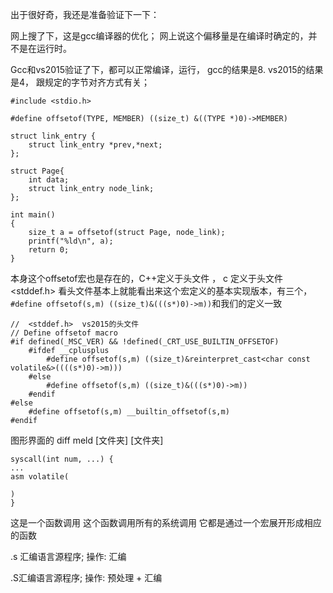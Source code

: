 出于很好奇，我还是准备验证下一下：

网上搜了下，这是gcc编译器的优化； 网上说这个偏移量是在编译时确定的，并不是在运行时。

Gcc和vs2015验证了下，都可以正常编译，运行， gcc的结果是8. vs2015的结果是4， 跟规定的字节对齐方式有关；

```
#include <stdio.h>

#define offsetof(TYPE, MEMBER) ((size_t) &((TYPE *)0)->MEMBER)

struct link_entry {
    struct link_entry *prev,*next;
};

struct Page{
    int data;
    struct link_entry node_link;
};

int main()
{
    size_t a = offsetof(struct Page, node_link);
    printf("%ld\n", a);
    return 0;
}

```

本身这个offsetof宏也是存在的，C++定义于头文件 <cstddef>， c 定义于头文件 <stddef.h> 看头文件基本上就能看出来这个宏定义的基本实现版本，有三个，`#define offsetof(s,m) ((size_t)&(((s*)0)->m))`和我们的定义一致
```
//  <stddef.h>  vs2015的头文件
// Define offsetof macro
#if defined(_MSC_VER) && !defined(_CRT_USE_BUILTIN_OFFSETOF)
    #ifdef __cplusplus
        #define offsetof(s,m) ((size_t)&reinterpret_cast<char const volatile&>((((s*)0)->m)))
    #else
        #define offsetof(s,m) ((size_t)&(((s*)0)->m))
    #endif
#else
    #define offsetof(s,m) __builtin_offsetof(s,m)
#endif
```

图形界面的 diff
meld [文件夹]  [文件夹]  

```
syscall(int num, ...) {
...
asm volatile(

)
}
```
这是一个函数调用
这个函数调用所有的系统调用
它都是通过一个宏展开形成相应的函数



.s 汇编语言源程序;  操作: 汇编

.S汇编语言源程序;  操作: 预处理 + 汇编

